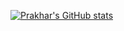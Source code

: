 [![Prakhar's GitHub stats](https://github-readme-stats.vercel.app/api?username=pro-khar)](https://github.com/pro-khar/github-readme-stats&theme=dark)
